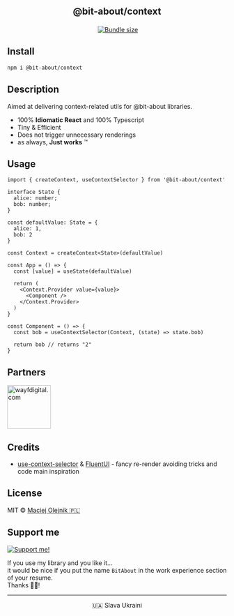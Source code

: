 
<p align="center" style="font-weight: bold; font-size: 1.5em">@bit-about/context</p>
<p align="center">
<a href="https://www.npmjs.com/package/@bit-about/context"><img alt="" src="https://img.shields.io/npm/v/@bit-about/context.svg" /></a>
<a href="https://bundlephobia.com/package/@bit-about/context"><img alt="Bundle size" src="https://img.shields.io/bundlephobia/minzip/@bit-about/context?label=size" /></a>
</p>

## Install

```bash
npm i @bit-about/context
```

## Description

Aimed at delivering context-related utils for @bit-about libraries. 

- 100% **Idiomatic React** and 100% Typescript
- Tiny & Efficient
- Does not trigger unnecessary renderings
- as always, **Just works** ™

## Usage

```tsx
import { createContext, useContextSelector } from '@bit-about/context'

interface State {
  alice: number;
  bob: number;
}

const defaultValue: State = {
  alice: 1,
  bob: 2
}

const Context = createContext<State>(defaultValue)

const App = () => {
  const [value] = useState(defaultValue)

  return (
    <Context.Provider value={value}>
      <Component />
    </Context.Provider>
  )
}

const Component = () => {
  const bob = useContextSelector(Context, (state) => state.bob)

  return bob // returns "2"
}
```



## Partners  
<a href="https://www.wayfdigital.com/"><img alt="wayfdigital.com" width="100" height="100" src="https://user-images.githubusercontent.com/1496580/161037415-0503f763-a60b-4d40-af9f-95d1304fa486.png"/></a>

## Credits
- [use-context-selector](https://github.com/dai-shi/use-context-selector) & [FluentUI](https://github.com/microsoft/fluentui) - fancy re-render avoiding tricks and code main inspiration

## License
MIT © [Maciej Olejnik 🇵🇱](https://github.com/macoley)

## Support me 

<a href="https://github.com/sponsors/macoley"><img alt="Support me!" src="https://img.shields.io/badge/github.com-Support%20me!-green"/></a>

If you use my library and you like it...<br />
it would be nice if you put the name `BitAbout` in the work experience section of your resume.<br />
Thanks 🙇🏻! 


---
<p align="center">🇺🇦 Slava Ukraini</p>
